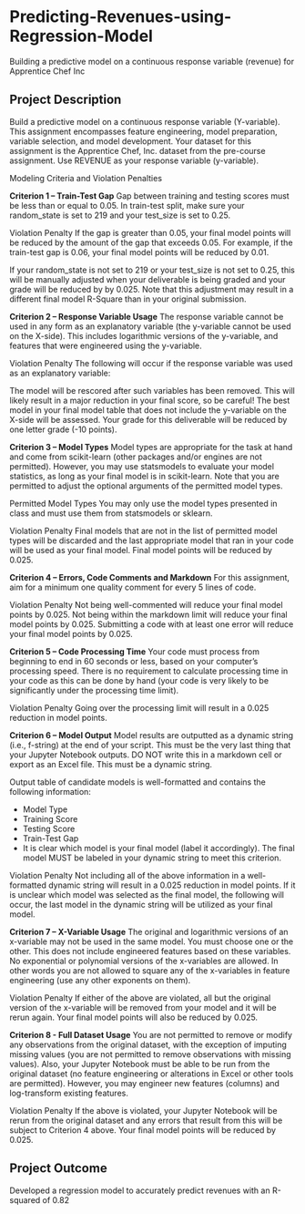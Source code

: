 # Predicting-Revenues-using-Regression-Model
Building a predictive model on a continuous response variable (revenue) for Apprentice Chef Inc


## Project Description
Build a predictive model on a continuous response variable (Y-variable). This assignment encompasses feature engineering, model preparation, variable selection, and model development. Your dataset for this assignment is the Apprentice Chef, Inc. dataset from the pre-course assignment. Use REVENUE as your response variable (y-variable).

Modeling Criteria and Violation Penalties 

<b>Criterion 1 – Train-Test Gap</b>
Gap between training and testing scores must be less than or equal to 0.05. In train-test split, make sure your random_state is set to 219 and your test_size is set to 0.25.

Violation Penalty
If the gap is greater than 0.05, your final model points will be reduced by the amount of the gap that exceeds 0.05. For example, if the train-test gap is 0.06, your final model points will be reduced by 0.01.

If your random_state is not set to 219 or your test_size is not set to 0.25, this will be manually adjusted when your deliverable is being graded and your grade will be reduced by by 0.025. Note that this adjustment may result in a different final model R-Square than in your original submission.

<b>Criterion 2 – Response Variable Usage</b>
The response variable cannot be used in any form as an explanatory variable (the y-variable cannot be used on the X-side). This includes logarithmic versions of the y-variable, and features that were engineered using the y-variable.

Violation Penalty
The following will occur if the response variable was used as an explanatory variable:

The model will be rescored after such variables has been removed. This will likely result in a major reduction in your final score, so be careful!
The best model in your final model table that does not include the y-variable on the X-side will be assessed.
Your grade for this deliverable will be reduced by one letter grade (-10 points).
 
<b>Criterion 3 – Model Types</b>
Model types are appropriate for the task at hand and come from scikit-learn (other packages and/or engines are not permitted). However, you may use statsmodels to evaluate your model statistics, as long as your final model is in scikit-learn. Note that you are permitted to adjust the optional arguments of the permitted model types.

Permitted Model Types
You may only use the model types presented in class and must use them from statsmodels or sklearn.

Violation Penalty
Final models that are not in the list of permitted model types will be discarded and the last appropriate model that ran in your code will be used as your final model. Final model points will be reduced by 0.025.

<b>Criterion 4 – Errors, Code Comments and  Markdown</b>
For this assignment, aim for a minimum one quality comment for every 5 lines of code.

Violation Penalty
Not being well-commented will reduce your final model points by 0.025.
Not being within the markdown limit will reduce your final model points by 0.025.
Submitting a code with at least one error will reduce your final model points by 0.025.

<b>Criterion 5 – Code Processing Time</b>
Your code must process from beginning to end in 60 seconds or less, based on your computer’s processing speed. There is no requirement to calculate processing time in your code as this can be done by hand (your code is very likely to be significantly under the processing time limit).

Violation Penalty
Going over the processing limit will result in a 0.025 reduction in model points.
 
<b>Criterion 6 – Model Output</b>
Model results are outputted as a dynamic string (i.e., f-string) at the end of your script. This must be the very last thing that your Jupyter Notebook outputs. DO NOT write this in a markdown cell or export as an Excel file. This must be a dynamic string.

Output table of candidate models is well-formatted and contains the following information:
- Model Type
- Training Score
- Testing Score
- Train-Test Gap
- It is clear which model is your final model (label it accordingly). The final model MUST be labeled in your dynamic string to meet this criterion.

Violation Penalty
Not including all of the above information in a well-formatted dynamic string will result in a 0.025 reduction in model points.
If it is unclear which model was selected as the final model, the following will occur, the last model in the dynamic string will be utilized as your final model.

<b>Criterion 7 – X-Variable Usage</b>
The original and logarithmic versions of an x-variable may not be used in the same model. You must choose one or the other. This does not include engineered features based on these variables.
No exponential or polynomial versions of the x-variables are allowed. In other words you are not allowed to square any of the x-variables in feature engineering (use any other exponents on them).
 
Violation Penalty
If either of the above are violated, all but the original version of the x-variable will be removed from your model and it will be rerun again. Your final model points will also be reduced by 0.025.

<b>Criterion 8 - Full Dataset Usage</b>
You are not permitted to remove or modify any observations from the original dataset, with the exception of imputing missing values (you are not permitted to remove observations with missing values). Also, your Jupyter Notebook must be able to be run from the original dataset (no feature engineering or alterations in Excel or other tools are permitted). However, you may engineer new features (columns) and log-transform existing features.

Violation Penalty
If the above is violated, your Jupyter Notebook will be rerun from the original dataset and any errors that result from this will be subject to Criterion 4 above. Your final model points will be reduced by 0.025.
 
 ## Project Outcome
Developed a regression model to accurately predict revenues with an R-squared of 0.82
